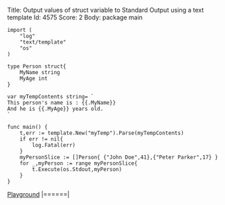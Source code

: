 Title: Output values of struct variable to Standard Output using a text template
Id: 4575
Score: 2
Body:
    package main
    
    import (
        "log"
        "text/template"
        "os"
    )
    
    type Person struct{
        MyName string
        MyAge int
    }
    
    var myTempContents string= `
    This person's name is : {{.MyName}}
    And he is {{.MyAge}} years old.
    `
    
    func main() {
        t,err := template.New("myTemp").Parse(myTempContents)
        if err != nil{
            log.Fatal(err)
        }
        myPersonSlice := []Person{ {"John Doe",41},{"Peter Parker",17} }
        for _,myPerson := range myPersonSlice{
            t.Execute(os.Stdout,myPerson)
        }
    }

[Playground](https://play.golang.org/p/HwaxzuwO7A)
|======|
